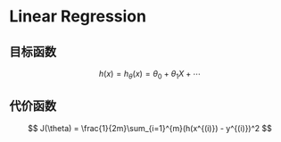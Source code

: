 # Linear Regression

## 目标函数
$$
    h(x) = h_\theta(x) = \theta_0 + \theta_1X + \cdots 
$$

## 代价函数
$$
    J(\theta) = \frac{1}{2m}\sum_{i=1}^{m}(h(x^{(i)}) - y^{(i)})^2
$$








